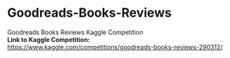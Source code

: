 # Goodreads-Books-Reviews
Goodreads Books Reviews Kaggle Competition<br>
**Link to Kaggle Competition:** https://www.kaggle.com/competitions/goodreads-books-reviews-290312/ 
